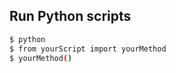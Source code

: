 Run Python scripts
------------------
```bash
$ python
$ from yourScript import yourMethod
$ yourMethod()
```
